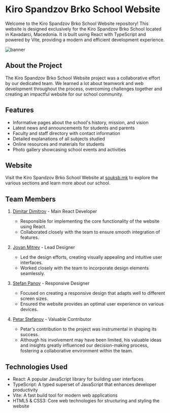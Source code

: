 # Kiro Spandzov Brko School Website

Welcome to the Kiro Spandzov Brko School Website repository! This website is designed exclusively for the Kiro Spandzov Brko School located in Kavadarci, Macedonia. It is built using React with TypeScript and powered by Vite, providing a modern and efficient development experience.

![banner](https://github.com/DimeDimitrov/ksb-website-react/assets/129460051/bdeba76c-0b96-4965-b871-763cab36cc98)

## About the Project

The Kiro Spandzov Brko School Website project was a collaborative effort by our dedicated team. We learned a lot about teamwork and web development throughout the process, overcoming challenges together and creating an impactful website for our school community.

## Features

- Informative pages about the school's history, mission, and vision
- Latest news and announcements for students and parents
- Faculty and staff directory with contact information
- Detailed explanations of all subjects studied
- Online resources and materials for students
- Photo gallery showcasing school events and activities

## Website

Visit the Kiro Spandzov Brko School Website at [souksb.mk](https://souksb.mk) to explore the various sections and learn more about our school.

## Team Members

1. [Dimitar Dimitrov](https://github.com/dimedimitrov) - Main React Developer

   - Responsible for implementing the core functionality of the website using React.
   - Collaborated closely with the team to ensure smooth integration of features.

2. [Jovan Mitrev](https://github.com/frozenxe) - Lead Designer

   - Led the design efforts, creating visually appealing and intuitive user interfaces.
   - Worked closely with the team to incorporate design elements seamlessly.

3. [Stefan Panov](https://github.com/stefchee) - Responsive Designer

   - Focused on creating a responsive design that adapts well to different screen sizes.
   - Ensured the website provides an optimal user experience on various devices.

4. [Petar Stefanov](https://github.com/suddke) - Valuable Contributor
   - Petar's contribution to the project was instrumental in shaping its success.
   - Although his involvement may have been limited, his valuable ideas and insights greatly influenced our decision-making process, fostering a collaborative environment within the team.

## Technologies Used

- React: A popular JavaScript library for building user interfaces
- TypeScript: A typed superset of JavaScript that enhances developer productivity
- Vite: A fast build tool for modern web applications
- HTML5 & CSS3: Core web technologies for structuring and styling the website
